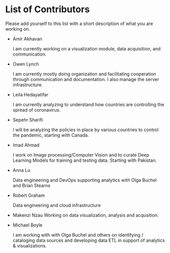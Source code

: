 # List of Contributors

Please add yourself to this list with a short description of what you are working on.

- Amir Akhavan

  I am currently working on a visualization module, data acquisition, and communication.
  
- Owen Lynch
  
  I am currently mostly doing organization and facilitating cooperation through communication and documentation. I also manage the server infrastructure.
  
- Leila Hedayatifar

   I am currently analyzing to understand how countries are controlling the spread of coronavirus. 

- Sepehr Sharifi

   I will be analyzing the policies in place by various countries to control the pandemic, starting with Canada.
   
 - Imad Ahmad
   
   I work on Image processing/Computer Vision and to curate Deep Learning Models for training and testing data. Starting with      Pakistan.

- Anna Lu

   Data engineering and DevOps supporting analytics with Olga Buchel and Brian Stearns

- Robert Graham

  Data engineering and cloud infrastructure

- Makenzi Nzau 
   Working on data visualization, analysis and acqusition.
   
- Michael Boyle

   I am working with with Olga Buchel and others on identifying / cataloging data sources and developing data ETL in support of analytics & visualizations.
